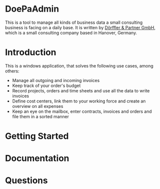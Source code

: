 # DoePaAdmin
This is a tool to manage all kinds of business data a small consulting business is facing on a daily base.
It is written by [Dörffler &amp; Partner GmbH](https://www.doerffler.com), which is a small consulting company based in Hanover, Germany.

# Introduction
This is a windows application, that solves the following use cases, among others:
- Manage all outgoing and incoming invoices
- Keep track of your order's budget
- Record projects, orders and time sheets and use all the data to write invoices
- Define cost centers, link them to your working force and create an overview on all expenses
- Keep an eye on the mailbox, enter contracts, invoices and orders and file them in a sorted manner

# Getting Started

# Documentation

# Questions
